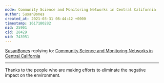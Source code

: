 ```yaml
---
node: Community Science and Monitoring Networks in Central California
author: SusanBones
created_at: 2021-03-31 08:44:42 +0000
timestamp: 1617180282
nid: 25901
cid: 28429
uid: 743951
---
```




[SusanBones](../profile/SusanBones) replying to: [Community Science and Monitoring Networks in Central California](../notes/amocorro/03-11-2021/community-science-and-monitoring-networks-in-central-california)

----
Thanks to the people who are making efforts to eliminate the negative impact on the environment.